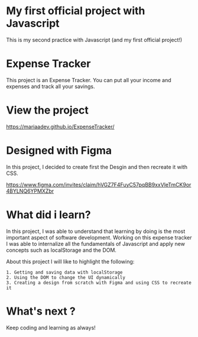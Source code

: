 # My first official project with Javascript
This is my second practice with Javascript (and my first official project!)

# Expense Tracker
This project is an Expense Tracker. You can put all your income and expenses and track all your savings.

# View the project
https://mariaadev.github.io/ExpenseTracker/ 

# Designed with Figma
In this project, I decided to create first the Desgin and then recreate it with CSS.

https://www.figma.com/invites/claim/hVGZ7F4FuyC57pqBB9xxVleTmCK9or4BYLNQ6YPMXZbr 

# What did i learn?

In this project, I was able to understand that learning by doing is the most important aspect of software development.
Working on this expense tracker I was able to internalize all the fundamentals of Javascript and apply new concepts such as localStorage and the DOM.

About this project I will like to highlight the following:

    1. Getting and saving data with localStorage
    2. Using the DOM to change the UI dynamically
    3. Creating a design from scratch with Figma and using CSS to recreate it

# What's next ?

Keep coding and learning as always! 
